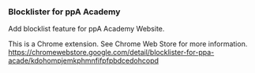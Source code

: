 ### Blocklister for ppA Academy

Add blocklist feature for ppA Academy Website.

This is a Chrome extension. See Chrome Web Store for more information.
https://chromewebstore.google.com/detail/blocklister-for-ppa-acade/kdohompjemkphmnfifpfpbdcedohcopd
